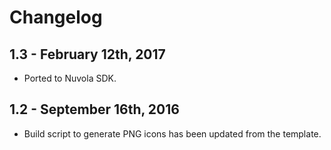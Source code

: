 Changelog
=========

1.3 - February 12th, 2017
-------------------------

  * Ported to Nuvola SDK.
  
1.2 - September 16th, 2016
-----------------------

  * Build script to generate PNG icons has been updated from the template.
